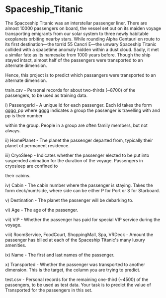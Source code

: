 # Spaceship_Titanic

The Spacceship Titanic was an interstellar passenger liner. There are almost 10000 passengers on board, the vessel set out on its maiden voyage transporting emigrants
from our solar system to three newly habitable exoplanets orbiting nearby stars. While rounding Alpha Centauri en route to its first destination—the 
torrid 55 Cancri E—the unwary Spaceship Titanic collided with a spacetime anomaly hidden within a dust cloud. Sadly, it met a similar fate as its namesake from 1000 years before. Though the ship stayed intact, almost half of the passengers were transported to an alternate dimension.

Hence, this project is to predict which passangers were transported to an alternate dimension. 



train.csv - Personal records for about two-thirds (~8700) of the passengers, to be used as training data.

i) PassengerId - A unique Id for each passenger. Each Id takes the form gggg_pp where gggg indicates a group the passenger is travelling with and pp is their number 

within the group. People in a group are often family members, but not always.

ii) HomePlanet - The planet the passenger departed from, typically their planet of permanent residence.

iii) CryoSleep - Indicates whether the passenger elected to be put into suspended animation for the duration of the voyage. Passengers in cryosleep are confined to 

their cabins.

iv) Cabin - The cabin number where the passenger is staying. Takes the form deck/num/side, where side can be either P for Port or S for Starboard.

v) Destination - The planet the passenger will be debarking to.

vi) Age - The age of the passenger.

vii) VIP - Whether the passenger has paid for special VIP service during the voyage.

viii) RoomService, FoodCourt, ShoppingMall, Spa, VRDeck - Amount the passenger has billed at each of the Spaceship Titanic's many luxury amenities.

ix) Name - The first and last names of the passenger.

x) Transported - Whether the passenger was transported to another dimension. This is the target, the column you are trying to predict.



test.csv - Personal records for the remaining one-third (~4500) of the passengers, to be used as test data. Your task is to predict the value of Transported
for the passengers in this set.
